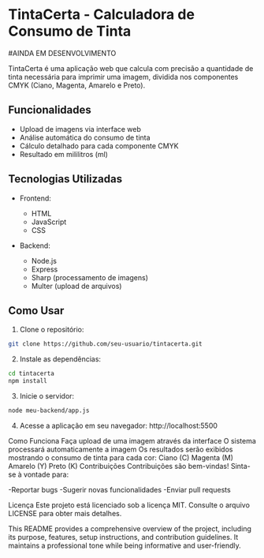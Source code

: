 # TintaCerta - Calculadora de Consumo de Tinta
#AINDA EM DESENVOLVIMENTO

TintaCerta é uma aplicação web que calcula com precisão a quantidade de tinta necessária para imprimir uma imagem, dividida nos componentes CMYK (Ciano, Magenta, Amarelo e Preto).

## Funcionalidades

- Upload de imagens via interface web
- Análise automática do consumo de tinta
- Cálculo detalhado para cada componente CMYK
- Resultado em mililitros (ml)

## Tecnologias Utilizadas

- Frontend:
  - HTML
  - JavaScript
  - CSS
  
- Backend:
  - Node.js
  - Express
  - Sharp (processamento de imagens)
  - Multer (upload de arquivos)

## Como Usar

1. Clone o repositório:
```bash
git clone https://github.com/seu-usuario/tintacerta.git 
```
2. Instale as dependências:
```bash
cd tintacerta
npm install
```

3. Inicie o servidor:
```bash
node meu-backend/app.js
```

4. Acesse a aplicação em seu navegador: http://localhost:5500

Como Funciona
Faça upload de uma imagem através da interface
O sistema processará automaticamente a imagem
Os resultados serão exibidos mostrando o consumo de tinta para cada cor:
Ciano (C)
Magenta (M)
Amarelo (Y)
Preto (K)
Contribuições
Contribuições são bem-vindas! Sinta-se à vontade para:

-Reportar bugs
-Sugerir novas funcionalidades
-Enviar pull requests

Licença
Este projeto está licenciado sob a licença MIT. Consulte o arquivo LICENSE para obter mais detalhes.

This README provides a comprehensive overview of the project, including its purpose, features, setup instructions, and contribution guidelines. It maintains a professional tone while being informative and user-friendly.
